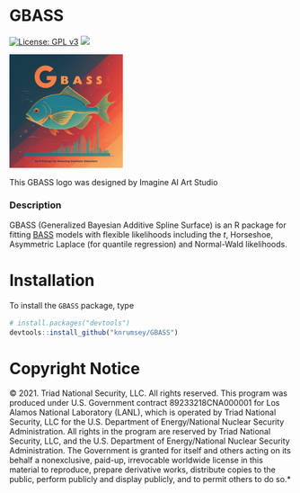 
<!-- README.md is generated from README.Rmd. Please edit that file -->

# GBASS

[![License: GPL
v3](https://img.shields.io/badge/License-GPLv3-blue.svg)](https://www.gnu.org/licenses/gpl-3.0)
[![](https://img.shields.io/badge/devel%20version-1.0.1-purple.svg)](https://github.com/knrumsey-lanl/GBASS)

<div class="figure">

<img src="inst/logos/GBASS.png" alt="This GBASS logo was designed by Imagine AI Art Studio" width="40%" />
<p class="caption">
This GBASS logo was designed by Imagine AI Art Studio
</p>

</div>

### Description

GBASS (Generalized Bayesian Additive Spline Surface) is an R package for
fitting [BASS](https://github.com/cran/BASS) models with flexible
likelihoods including the $t$, Horseshoe, Asymmetric Laplace (for
quantile regression) and Normal-Wald likelihoods.

# Installation

To install the `GBASS` package, type

``` r
# install.packages("devtools")
devtools::install_github("knrumsey/GBASS")
```

# Copyright Notice

© 2021. Triad National Security, LLC. All rights reserved. This program
was produced under U.S. Government contract 89233218CNA000001 for Los
Alamos National Laboratory (LANL), which is operated by Triad National
Security, LLC for the U.S. Department of Energy/National Nuclear
Security Administration. All rights in the program are reserved by Triad
National Security, LLC, and the U.S. Department of Energy/National
Nuclear Security Administration. The Government is granted for itself
and others acting on its behalf a nonexclusive, paid-up, irrevocable
worldwide license in this material to reproduce, prepare derivative
works, distribute copies to the public, perform publicly and display
publicly, and to permit others to do so.\*
